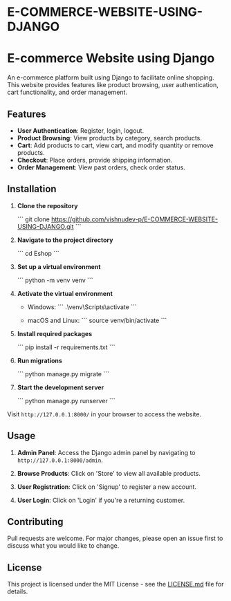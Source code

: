 # E-COMMERCE-WEBSITE-USING-DJANGO

# E-commerce Website using Django

An e-commerce platform built using Django to facilitate online shopping. This website provides features like product browsing, user authentication, cart functionality, and order management.

## Features

- **User Authentication**: Register, login, logout.
- **Product Browsing**: View products by category, search products.
- **Cart**: Add products to cart, view cart, and modify quantity or remove products.
- **Checkout**: Place orders, provide shipping information.
- **Order Management**: View past orders, check order status.

## Installation

1. **Clone the repository**
   
   \```
   git clone https://github.com/vishnudev-p/E-COMMERCE-WEBSITE-USING-DJANGO.git
   \```

2. **Navigate to the project directory**

   \```
   cd Eshop
   \```

3. **Set up a virtual environment**

   \```
   python -m venv venv
   \```

4. **Activate the virtual environment**

   - Windows:
     \```
     .\venv\Scripts\activate
     \```

   - macOS and Linux:
     \```
     source venv/bin/activate
     \```

5. **Install required packages**

   \```
   pip install -r requirements.txt
   \```

6. **Run migrations**

   \```
   python manage.py migrate
   \```

7. **Start the development server**

   \```
   python manage.py runserver
   \```

Visit `http://127.0.0.1:8000/` in your browser to access the website.

## Usage

1. **Admin Panel**: Access the Django admin panel by navigating to `http://127.0.0.1:8000/admin`.
   
2. **Browse Products**: Click on 'Store' to view all available products.
   
3. **User Registration**: Click on 'Signup' to register a new account.
   
4. **User Login**: Click on 'Login' if you're a returning customer.

## Contributing

Pull requests are welcome. For major changes, please open an issue first to discuss what you would like to change.

## License

This project is licensed under the MIT License - see the [LICENSE.md](LICENSE.md) file for details.
